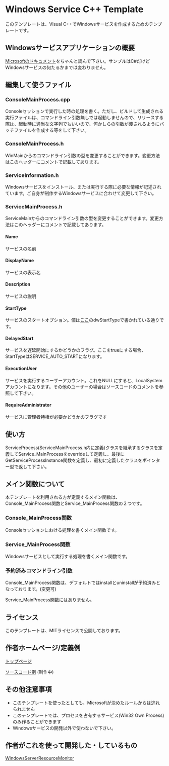 # Windows Service C++ Template

このテンプレートは、Visual C++でWindowsサービスを作成するためのテンプレートです。

## Windowsサービスアプリケーションの概要

[Microsoftのドキュメント](https://docs.microsoft.com/ja-jp/dotnet/framework/windows-services/introduction-to-windows-service-applications)をちゃんと読んで下さい。サンプルはC#だけどWindowsサービスの何たるかまでは変わりません。

## 編集して使うファイル

### ConsoleMainProcess.cpp
Consoleセッションで実行した時の処理を書く。ただし、ビルドして生成される実行ファイルは、コマンドライン引数無しでは起動しませんので、リリースする際は、起動時に適当な文字列でもいいので、何かしらの引数が渡されるようにバッチファイルを作成する等をして下さい。

### ConsoleMainProcess.h
WinMainからのコマンドライン引数の型を変更することができます。変更方法はこのヘッダーにコメントで記載してあります。

### ServiceInformation.h
Windowsサービスをインストール、または実行する際に必要な情報が記述されています。ご自身が制作するWindowsサービスに合わせて変更して下さい。

### ServiceMainProcess.h
ServiceMainからのコマンドライン引数の型を変更することができます。変更方法はこのヘッダーにコメントで記載してあります。

#### Name
サービスの名前

#### DisplayName
サービスの表示名

#### Description
サービスの説明

#### StartType
サービスのスタートオプション。値は[ここ](https://docs.microsoft.com/en-us/windows/win32/api/winsvc/nf-winsvc-createservicea)のdwStartTypeで書かれている通りです。

#### DelayedStart
サービスを遅延開始にするかどうかのフラグ。ここをtrueにする場合、StartTypeはSERVICE_AUTO_STARTになります。

#### ExecutionUser
サービスを実行するユーザーアカウント。これをNULLにすると、LocalSystemアカウントになります。その他のユーザーの場合はソースコードのコメントを参照して下さい。

#### RequireAdministrator
サービスに管理者特権が必要かどうかのフラグです

## 使い方

ServiceProcess(ServiceMainProcess.h内に定義)クラスを継承するクラスを定義してService_MainProcessをoverrideして定義し、最後にGetServiceProcessInstance関数を定義し、最初に定義したクラスをポインター型で返して下さい。

## メイン関数について

本テンプレートを利用される方が定義するメイン関数は、Console_MainProcess関数とService_MainProcess関数の２つです。

### Console_MainProcess関数

Consoleセッションにおける処理を書くメイン関数です。

### Service_MainProcess関数

Windowsサービスとして実行する処理を書くメイン関数です。

### 予約済みコマンドライン引数

Console_MainProcess関数は、デフォルトではinstallとuninstallが予約済みとなっております。(変更可)

Service_MainProcess関数にはありません。

## ライセンス

このテンプレートは、MITライセンスで公開しております。

## 作者ホームページ/定義例

[トップページ](https://www.kamioda.tokyo/)

[ソースコード例](https://www.kamioda.tokyo/cpp/template/WindowsServiceCppTemplate) (制作中)

## その他注意事項

- このテンプレートを使ったとしても、Microsoftが決めたルールからは逃れられません
- このテンプレートでは、プロセスを占有するサービス(Win32 Own Process)のみ作ることができます
- Windowsサービスの開発以外で使わないで下さい。

## 作者がこれを使って開発した・しているもの

[WindowsServerResourceMonitor](https://github.com/Kamioda/WindowsServerResourceMonitor)
